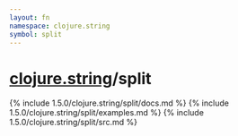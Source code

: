 ```yaml
---
layout: fn
namespace: clojure.string
symbol: split
---
```


# [clojure.string](../)/split

{% include 1.5.0/clojure.string/split/docs.md %}
{% include 1.5.0/clojure.string/split/examples.md %}
{% include 1.5.0/clojure.string/split/src.md %}


